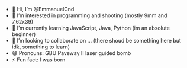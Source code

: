 - 👋 Hi, I’m @EmmanuelCnd
- 👀 I’m interested in programming and shooting (mostly 9mm and 7,62x39)
- 🌱 I’m currently learning JavaScript, Java, Python (im an absolute beginner)
- 💞️ I’m looking to collaborate on ... (there shoud be something here but idk, something to learn)
- 😄 Pronouns: GBU Paveway II laser guided bomb
- ⚡ Fun fact: I was born

<!---
EmmanuelCnd/EmmanuelCnd is a ✨ special ✨ repository because its `README.md` (this file) appears on your GitHub profile.
You can click the Preview link to take a look at your changes.
--->
